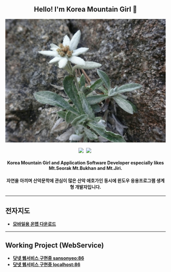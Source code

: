 <h2 align="center">Hello! I'm Korea Mountain Girl 👧</h2>
 
<div align=center>
  <img src="somdari_s.jpg">
</div>

<div align=center>
 
 <a href="https://keybase.io/mtngirl"><img src="https://img.shields.io/badge/-Keybase-33A0FF?style=flat-square&logo=keybase&logoColor=white"></a>&nbsp;
 <a href="mailto:whitedovey@gmail.com"><img src="https://img.shields.io/badge/-Gmail-D14836?style=flat-square&logo=Gmail&logoColor=white"></a>&nbsp;
 
</div>

<div align=center>
  <h4 align="center">Korea Mountain Girl and Application Software Developer especially likes Mt.Seorak Mt.Bukhan and Mt.Jiri.</h4>
  <h4 align="center">자연을 아끼며 산악문학에 관심이 많은 산악 애호가인 동시에 윈도우 응용프로그램 생계형 개발자입니다. </h4>
</div>

-------

## 전자지도

- [**모바일용 온맵 다운로드**](https://github.com/sansonyeo/oruxmaps)
  
-------
  
## Working Project (WebService)

- [**닷넷 웹서비스 구현중 sansonyeo:86**](http://112.151.93.8:86/WebService1.asmx?op=SelectCertificates)
- [**닷넷 웹서비스 구현중 localhost:86**](http://192.168.219.105:86/WebService1.asmx?op=SelectCertificates)


<!-- 
 <a href="https://twitter.com/whiteDove95"><img src="https://img.shields.io/badge/-Twitter-1DA1F2?style=flat-square&logo=twitter&logoColor=white&link=https://twitter.com/whiteDove95"></a>

  [![Keybase Badge](https://img.shields.io/badge/-Keybase-33A0FF?style=flat-square&logo=keybase&logoColor=white&link=https://keybase.io/mtngirl)](https://keybase.io/mtngirl)
  [![Gmail Badge](https://img.shields.io/badge/-Gmail-D14836?style=flat-square&logo=Gmail&logoColor=white&link=mailto:whitedovey@gmail.com)](mailto:whitedovey@gmail.com)
  [![Twitter Badge](https://img.shields.io/badge/-Twitter-1DA1F2?style=flat-square&logo=twitter&logoColor=white&link=https://twitter.com/whiteDove95)](https://twitter.com/whiteDove95)
  [![Facebook Badge](https://img.shields.io/badge/-Facebook-4267B2?style=flat-square&logo=Facebook&logoColor=white&link=https://www.facebook.com/whiteDoveY)](https://www.facebook.com/whiteDoveY)
  [![Instagram Badge](https://img.shields.io/badge/-Instagram-C13584?style=flat-square&logo=Instagram&logoColor=white&link=https://instagram.com/mtngirl_yun)](https://www.instagram.com/mtngirl_yun)
  
https://emojipedia.org/snow-capped-mountain/ 
  -------
[![portfolio](https://github-readme-stats.vercel.app/api/pin/?username=sangirl&repo=master)](https://github.com/sangirl/master)
### Hi there 👋 :ski:
**sangirl/sangirl** is a ✨ _special_ ✨ repository because its `README.md` (this file) appears on your GitHub profile.
-->
